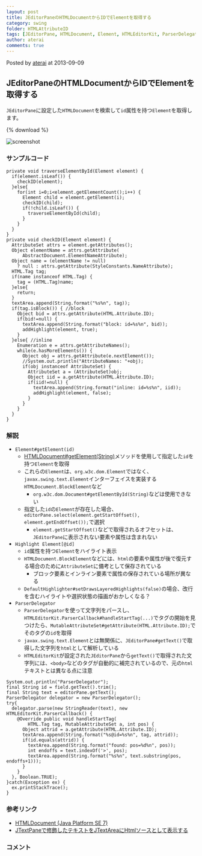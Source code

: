 ```yaml
---
layout: post
title: JEditorPaneのHTMLDocumentからIDでElementを取得する
category: swing
folder: HTMLAttributeID
tags: [JEditorPane, HTMLDocument, Element, HTMLEditorKit, ParserDelegator, Highlighter]
author: aterai
comments: true
---
```


Posted by [aterai](http://terai.xrea.jp/aterai.html) at 2013-09-09

## JEditorPaneのHTMLDocumentからIDでElementを取得する
`JEditorPane`に設定した`HTMLDocument`を検索して`id`属性を持つ`Element`を取得します。

{% download %}

![screenshot](https://lh6.googleusercontent.com/-qbmJcawN3vU/UiyAF7K-MRI/AAAAAAAABz0/i1Hw-dPyqSw/s800/HTMLAttributeID.png)

### サンプルコード
<pre class="prettyprint"><code>private void traverseElementById(Element element) {
  if(element.isLeaf()) {
    checkID(element);
  }else{
    for(int i=0;i&lt;element.getElementCount();i++) {
      Element child = element.getElement(i);
      checkID(child);
      if(!child.isLeaf()) {
        traverseElementById(child);
      }
    }
  }
}
private void checkID(Element element) {
  AttributeSet attrs = element.getAttributes();
  Object elementName = attrs.getAttribute(
      AbstractDocument.ElementNameAttribute);
  Object name = (elementName != null)
    ? null : attrs.getAttribute(StyleConstants.NameAttribute);
  HTML.Tag tag;
  if(name instanceof HTML.Tag) {
    tag = (HTML.Tag)name;
  }else{
    return;
  }
  textArea.append(String.format("%s%n", tag));
  if(tag.isBlock()) { //block
    Object bid = attrs.getAttribute(HTML.Attribute.ID);
    if(bid!=null) {
      textArea.append(String.format("block: id=%s%n", bid));
      addHighlight(element, true);
    }
  }else{ //inline
    Enumeration e = attrs.getAttributeNames();
    while(e.hasMoreElements()) {
      Object obj = attrs.getAttribute(e.nextElement());
      //System.out.println("AttributeNames: "+obj);
      if(obj instanceof AttributeSet) {
        AttributeSet a = (AttributeSet)obj;
        Object iid = a.getAttribute(HTML.Attribute.ID);
        if(iid!=null) {
          textArea.append(String.format("inline: id=%s%n", iid));
          addHighlight(element, false);
        }
      }
    }
  }
}
</code></pre>

### 解説
- `Element#getElement(id)`
    - [HTMLDocument#getElement(String)](http://docs.oracle.com/javase/jp/7/api/javax/swing/text/html/HTMLDocument.html#getElement%28java.lang.String%29)メソッドを使用して指定した`id`を持つ`Element`を取得
    - これらの`Element`は、`org.w3c.dom.Element`ではなく、`javax.swing.text.Element`インターフェイスを実装する`HTMLDocument.BlockElement`など
        - `org.w3c.dom.Document#getElementById(String)`などは使用できない
    - 指定した`id`の`Element`が存在した場合、`editorPane.select(element.getStartOffset(), element.getEndOffset());`で選択
        - `element.getStartOffset()`などで取得されるオフセットは、`JEditorPane`に表示されない要素や属性は含まれない
- `Highlight Element[@id]`
    - `id`属性を持つ`Element`をハイライト表示
    - `HTMLDocument.BlockElement`などには、`html`の要素や属性が後で復元する場合のために`AttributeSet`に備考として保存されている
        - ブロック要素とインライン要素で属性の保存されている場所が異なる
    - `DefaultHighlighter#setDrawsLayeredHighlights(false)`の場合、改行を含むハイライトや選択状態の描画がおかしくなる？
- `ParserDelegator`
    - `ParserDelegator`を使って文字列をパースし、`HTMLEditorKit.ParserCallback#handleStartTag(...)`でタグの開始を見つけたら、`MutableAttributeSet#getAttribute(HTML.Attribute.ID);`でそのタグの`id`を取得
    - `javax.swing.text.Element`とは無関係に、`JEditorPane#getText()`で取得した文字列を`html`として解析している
    - `HTMLEditorKit`が設定された`JEditorPane`から`getText()`で取得された文字列には、`<body>`などのタグが自動的に補完されているので、元の`html`テキストとは異なる点に注意

<!-- dummy comment line for breaking list -->

<pre class="prettyprint"><code>System.out.println("ParserDelegator");
final String id = field.getText().trim();
final String text = editorPane.getText();
ParserDelegator delegator = new ParserDelegator();
try{
  delegator.parse(new StringReader(text), new HTMLEditorKit.ParserCallback() {
    @Override public void handleStartTag(
        HTML.Tag tag, MutableAttributeSet a, int pos) {
      Object attrid = a.getAttribute(HTML.Attribute.ID);
      textArea.append(String.format("%s@id=%s%n", tag, attrid));
      if(id.equals(attrid)) {
        textArea.append(String.format("found: pos=%d%n", pos));
        int endoffs = text.indexOf('&gt;', pos);
        textArea.append(String.format("%s%n", text.substring(pos, endoffs+1)));
      }
    }
  }, Boolean.TRUE);
}catch(Exception ex) {
  ex.printStackTrace();
}
</code></pre>

### 参考リンク
- [HTMLDocument (Java Platform SE 7)](http://docs.oracle.com/javase/jp/7/api/javax/swing/text/html/HTMLDocument.html)
- [JTextPaneで修飾したテキストをJTextAreaにHtmlソースとして表示する](http://terai.xrea.jp/Swing/HTMLEditorKit.html)

<!-- dummy comment line for breaking list -->

### コメント
